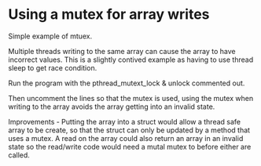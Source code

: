 # Using a mutex for array writes

Simple example of mtuex.

Multiple threads writing to the same array can cause the array to have incorrect values. This is a slightly contived example as having to use thread sleep to get race condition.

Run the program with the pthread_mutext_lock & unlock commented out.

Then uncomment the lines so that the mutex is used, using the mutex when writing to the array avoids the array getting into an invalid state.

Improvements - Putting the array into a struct would allow a thread safe array to be create, so that the struct can only be updated by a method that uses a mutex. A read on the array could also return an array in an invalid state so the read/write code would need a mutal mutex to before either are called. 



